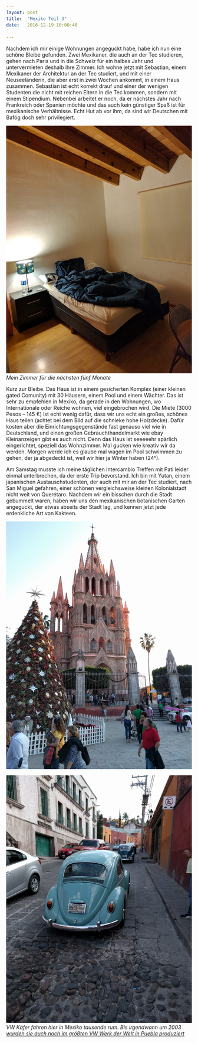 ```yaml
---
layout: post
title:  "Mexiko Teil 3"
date:   2016-12-19 10:00:40

---
```


Nachdem ich mir einige Wohnungen angeguckt habe, habe ich nun eine schöne Bleibe gefunden. Zwei Mexikaner, die auch an der Tec studieren, gehen nach Paris und in die Schweiz für ein halbes Jahr und untervermieten deshalb ihre Zimmer. Ich wohne jetzt mit Sebastian, einem Mexikaner der Architektur an der Tec studiert, und mit einer Neuseeländerin, die aber erst in zwei Wochen ankommt, in einem Haus zusammen. Sebastian ist echt korrekt drauf und einer der wenigen Studenten die nicht mit reichen Eltern in die Tec kommen, sondern mit einem Stipendium. Nebenbei arbeitet er noch, da er nächstes Jahr nach Frankreich oder Spanien möchte und das auch kein günstiger Spaß ist für mexikanische Verhältnisse. Echt Hut ab vor ihm, da sind wir Deutschen mit Bafög doch sehr privilegiert.

![Mein Zimmer](/assets/img/content/Mexico-2016-12-19/IMG_20161218_235146.jpg)
*Mein Zimmer für die nächsten fünf Monate*

Kurz zur Bleibe. Das Haus ist in einem gesicherten Komplex (einer kleinen gated Comunity) mit 30 Häusern, einem Pool und einem Wächter. Das ist sehr zu empfehlen in Mexiko, da gerade in den Wohnungen, wo Internationale oder Reiche wohnen, viel eingebrochen wird. Die Miete (3000 Pesos – 145 €) ist echt wenig dafür, dass wir uns echt ein großes, schönes Haus teilen (achtet bei dem Bild auf die schnieke hohe Holzdecke). Dafür kosten aber die Einrichtungsgegenstände fast genauso viel wie in Deutschland, und einen großen Gebrauchthandelmarkt wie ebay Kleinanzeigen gibt es auch nicht. Denn das Haus ist seeeeehr spärlich eingerichtet, speziell das Wohnzimmer. Mal gucken wie kreativ wir da werden. Morgen werde ich es glaube mal wagen im Pool schwimmen zu gehen, der ja abgedeckt ist, weil wir hier ja Winter haben (24°).

Am Samstag musste ich meine täglichen Intercambio Treffen mit Pati leider einmal unterbrechen, da der erste Trip bevorstand. Ich bin mit Yutan, einem japanischen Austauschstudenten, der auch mit mir an der Tec studiert, nach San Miguel gefahren, einer schönen vergleichsweise kleinen Kolonialstadt nicht weit von Querétaro. Nachdem wir ein bisschen durch die Stadt gebummelt waren, haben wir uns den mexikanischen botanischen Garten angeguckt, der etwas abseits der Stadt lag, und kennen jetzt jede erdenkliche Art von Kakteen.

![San Miguel](/assets/img/content/Mexico-2016-12-19/IMG_20161217_172751.jpg)


![VW Käfer](/assets/img/content/Mexico-2016-12-19/IMG_20161217_142622.jpg)
*VW Käfer fahren hier in Mexiko tausende rum. Bis irgendwann um 2003 [wurden sie auch noch im größten VW Werk der Welt in Puebla produziert](https://en.wikipedia.org/wiki/Volkswagen_Beetle_in_Mexico)*